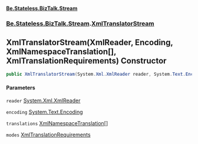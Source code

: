 #### [Be.Stateless.BizTalk.Stream](README.md 'README')
### [Be.Stateless.BizTalk.Stream](Be.Stateless.BizTalk.Stream.md 'Be.Stateless.BizTalk.Stream').[XmlTranslatorStream](XmlTranslatorStream.md 'Be.Stateless.BizTalk.Stream.XmlTranslatorStream')

## XmlTranslatorStream(XmlReader, Encoding, XmlNamespaceTranslation[], XmlTranslationRequirements) Constructor

```csharp
public XmlTranslatorStream(System.Xml.XmlReader reader, System.Text.Encoding encoding, Be.Stateless.BizTalk.Stream.XmlNamespaceTranslation[] translations, Be.Stateless.BizTalk.Stream.XmlTranslationRequirements modes);
```
#### Parameters

<a name='Be.Stateless.BizTalk.Stream.XmlTranslatorStream.XmlTranslatorStream(System.Xml.XmlReader,System.Text.Encoding,Be.Stateless.BizTalk.Stream.XmlNamespaceTranslation[],Be.Stateless.BizTalk.Stream.XmlTranslationRequirements).reader'></a>

`reader` [System.Xml.XmlReader](https://docs.microsoft.com/en-us/dotnet/api/System.Xml.XmlReader 'System.Xml.XmlReader')

<a name='Be.Stateless.BizTalk.Stream.XmlTranslatorStream.XmlTranslatorStream(System.Xml.XmlReader,System.Text.Encoding,Be.Stateless.BizTalk.Stream.XmlNamespaceTranslation[],Be.Stateless.BizTalk.Stream.XmlTranslationRequirements).encoding'></a>

`encoding` [System.Text.Encoding](https://docs.microsoft.com/en-us/dotnet/api/System.Text.Encoding 'System.Text.Encoding')

<a name='Be.Stateless.BizTalk.Stream.XmlTranslatorStream.XmlTranslatorStream(System.Xml.XmlReader,System.Text.Encoding,Be.Stateless.BizTalk.Stream.XmlNamespaceTranslation[],Be.Stateless.BizTalk.Stream.XmlTranslationRequirements).translations'></a>

`translations` [XmlNamespaceTranslation](XmlNamespaceTranslation.md 'Be.Stateless.BizTalk.Stream.XmlNamespaceTranslation')[[]](https://docs.microsoft.com/en-us/dotnet/api/System.Array 'System.Array')

<a name='Be.Stateless.BizTalk.Stream.XmlTranslatorStream.XmlTranslatorStream(System.Xml.XmlReader,System.Text.Encoding,Be.Stateless.BizTalk.Stream.XmlNamespaceTranslation[],Be.Stateless.BizTalk.Stream.XmlTranslationRequirements).modes'></a>

`modes` [XmlTranslationRequirements](XmlTranslationRequirements.md 'Be.Stateless.BizTalk.Stream.XmlTranslationRequirements')